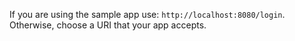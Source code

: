   If you are using the sample app use: `http://localhost:8080/login`.
  Otherwise, choose a URI that your app accepts.
